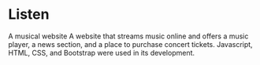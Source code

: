 # Listen
A musical website
A website that streams music online and offers a music
player, a news section, and a place to purchase concert
tickets. Javascript, HTML, CSS, and Bootstrap were used
in its development.
